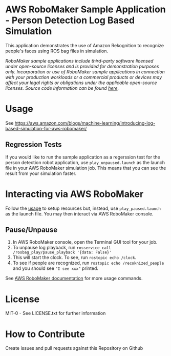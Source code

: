 # AWS RoboMaker Sample Application - Person Detection Log Based Simulation
This application demonstrates the use of Amazon Rekognition to recognize people's faces using ROS bag files in simulation.

_RoboMaker sample applications include third-party software licensed under open-source licenses and is provided for demonstration purposes only. Incorporation or use of RoboMaker sample applications in connection with your production workloads or a commercial products or devices may affect your legal rights or obligations under the applicable open-source licenses. Source code information can be found [here](https://s3.console.aws.amazon.com/s3/buckets/robomaker-applications-us-east-1-72fc243f9355/person-detection/?region=us-east-1)._

# Usage
See https://aws.amazon.com/blogs/machine-learning/introducing-log-based-simulation-for-aws-robomaker/

## Regression Tests
If you would like to run the sample application as a regerssion test for the person detection robot application,
use `play_unpaused.launch` as the launch file in your AWS RoboMaker simulation job. This means that you can see the result from your simulation faster.

# Interacting via AWS RoboMaker
Follow the [usage](#Usage) to setup resources but, instead, use `play_paused.launch` as the launch file. You may then interact via AWS RoboMaker console. 

## Pause/Unpause 
1. In AWS RoboMaker console, open the Terminal GUI tool for your job.
1. To unpause log playback, run `rosservice call /rosbag_play/pause_playback '{data: False}'`
1. This will start the clock. To see, run `rostopic echo /clock`. 
1. To see if people are recognized, run `rostopic echo /recoknized_people` and you should see `"I see xxx"` printed.

See [AWS RoboMaker documentation](https://docs.aws.amazon.com/robomaker/latest/dg/simulation-job-playback-rosbags.html#simulation-job-playback-rosbags-cancel) for more usage commands.
    
# License

MIT-0 - See LICENSE.txt for further information

# How to Contribute

Create issues and pull requests against this Repository on Github

